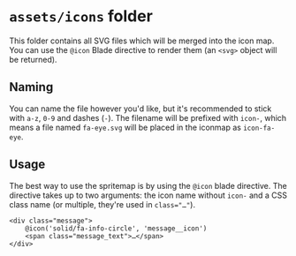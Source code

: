 # `assets/icons` folder

This folder contains all SVG files which will be merged into the icon map.
You can use the `@icon` Blade directive to render them (an `<svg>` object will be returned).

## Naming

You can name the file however you'd like, but it's recommended to stick with `a-z`, `0-9` and dashes (`-`). The filename
will be prefixed with `icon-`, which means a file named `fa-eye.svg` will be placed in the iconmap as `icon-fa-eye`.

## Usage

The best way to use the spritemap is by using the `@icon` blade directive. The directive takes up to two arguments: the icon
name without `icon-` and a CSS class name (or multiple, they're used in `class="…"`).

```blade
<div class="message">
    @icon('solid/fa-info-circle', 'message__icon')
    <span class="message_text">…</span>
</div>
```
